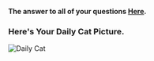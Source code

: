 **The answer to all of your questions  [Here](http://www.staggeringbeauty.com).** 

### Here's Your Daily Cat Picture.
<!-- START_CAT_PICTURE -->
![Daily Cat](https://cdn2.thecatapi.com/images/cqp.jpg)
<!-- END_CAT_PICTURE -->
